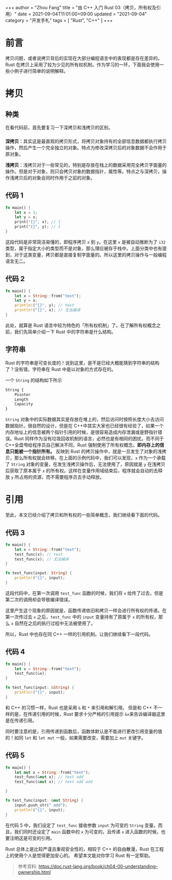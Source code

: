 +++
author = "Zhou Fang"
title = "由 C++ 入门 Rust 03（拷贝，所有权及引用）"
date = 2021-09-04T11:01:00+09:00
updated = "2021-09-04"
category = "开发手札"
tags = [
    "Rust",
    "C++"
]
+++

# 前言
拷贝问题，或者说拷贝背后的实现在大部分编程语言中的表现都是存在差异的。Rust 在拷贝上采用了较为少见的所有权机制。作为学习的一环，下面我会使用一些小例子进行简单的说明解释。

# 拷贝
## 种类
在看代码前，首先要复习一下深拷贝和浅拷贝的区别。

### 
**深拷贝**：其实这是最直观的拷贝形式，将拷贝对象持有的全部信息数据都执行拷贝操作，然后产生一个完全独立的对象。特点为修改深拷贝后的对象数据不会作用于原对象。

**浅拷贝**：浅拷贝对于一些常见的，特别是存放在栈上的数据采用完全拷贝字面量的操作。但是对于对象，则只会拷贝对象的数据指针，属性等。特点之与深拷贝，操作浅拷贝后的对象会同时作用于之前的对象。

## 代码 1
```rust
fn main() {
    let x = 1;
    let y = x;
    print("{}", x); // 1
    print("{}", y); // 1
}
```

这段代码是非常简洁易懂的，即程序拷贝 `x` 到 `y`。在这里 `x` 是被自动推断为了 `i32` 类型，属于指定大小的类型而不是对象，那么理应被存于栈中。上面分类中也有提到，对于这类变量，拷贝都是直接复制字面量的。所以这里的拷贝操作与一般编程语言无二。

## 代码 2

```rust
fn main() {
    let x = String::from("text");
    let y = x;
    println!("{}", y); // text
    println!("{}", x); // 无法编译
}
```
此处，就算是 Rust 语言中较为特色的「所有权机制」了。在了解所有权概念之前，我们先简单介绍一下 Rust 中的字符串是什么结构。

## 字符串
Rust 的字符串是可变长度的！说到这里，是不是已经大概能猜到字符串的结构了？没有错，字符串在 Rust 中是以对象的方式存在的。

一个 `String` 的结构如下所示

```txt
String {
    Pointer
    Length
    Capacity
}
```

`String` 对象中的实际数据其实是存放在堆上的，然后访问时按照长度大小去访问数据指针。很自然的设计，但是在 C++中其实大家也已经很有经验了，如果一个内存地址上的信息被两个指针引用的时候，是很容易造成内存泄漏或是野指针错误。Rust 同样作为没有垃圾回收机制的语言，必然也是有相同的困扰。而不同于 C++全盘甩给程序员自己解决不同，Rust 强制使用了所有权概念。**即内存上的信息只能被一个指针所有。** 反映到 Rust 的拷贝操作中，就是一旦发生了对象的浅拷贝，那么所有权就会转移。在上面的示例代码中，我们可以发现，`x` 作为一个承载了 `String` 对象的变量，在发生浅拷贝操作后，无法使用了，原因就是 `y` 在浅拷贝后获取了原本属于 `x` 的所有权。这样在变量作用域结束后，程序就会自动的去释放 `y` 所占用的资源，而不需要程序员去手动释放。

# 引用
至此，本文已经介绍了拷贝和所有权的一些简单概念，我们继续看下面的代码。

## 代码 3
```rust
fn main() {
    let x = String::from("text");
    test_func(x); // text
    test_func(x); // 无法编译
}

fn test_func(input: String) {
    println!("{}", input);
}
```

这段代码中，在第一次调用 `test_func` 函数的时候，我们将 `x` 给传了过去，但是第二次的调用却会导致编译错误。

这里产生这个现象的原因就是，函数传递依旧和拷贝一样会进行所有权的传递。在第一次传过去 `x` 之后，`test_func` 中的 `input` 变量持有了原属于 `x` 的所有权，那么 `x` 自然在之后的执行过程中无法被使用了。

所以，Rust 中也存在同 C++ 一样的引用机制。让我们继续看下一段代码。

## 代码 4

```rust
fn main() {
    let x = String::from("text");
    test_func(&x);
}

fn test_func(input: &String) {
    println!("{}", input);
}
```

和 C++ 的习惯一样，Rust 也是采用 `&` 和 `*` 来引用和解引用。
但是和 C++ 不一样的是，在传递引用的时候，Rust 要求十分严格的引用提示 `&x`来告诉编译器这里是在传递引用。

同时要注意的是，引用传递到函数后，函数体默认是不能进行更改引用变量的值的！如同 `let` 和 `let mut` 一般，如果需要改变，需要加上 `mut` 关键字。

## 代码 5

```rust
fn main() {
    let mut x = String::from("text");
    test_func(&mut x); // text add
    test_func(&mut x); // text add add

}

fn test_func(input: &mut String) {
    input.push_str(" add");
    println!("{}", input);
}
```

在代码 5 中，我们设定了 `test_func` 接收参数 `input` 为可变的 `String` 变量。而且，我们同时还设定了 `main` 函数中的 `x` 为可变的，且传递 `x` 进入函数的时候，也要注明这是可变的引用。

Rust 总体上是比较严谨且重视安全性的，相较于 C++ 的自由散漫，Rust 在工程上的使用个人是觉得更加安心的。
希望本文能对你学习 Rust 有一定帮助。

> 参考资料: https://doc.rust-lang.org/book/ch04-00-understanding-ownership.html